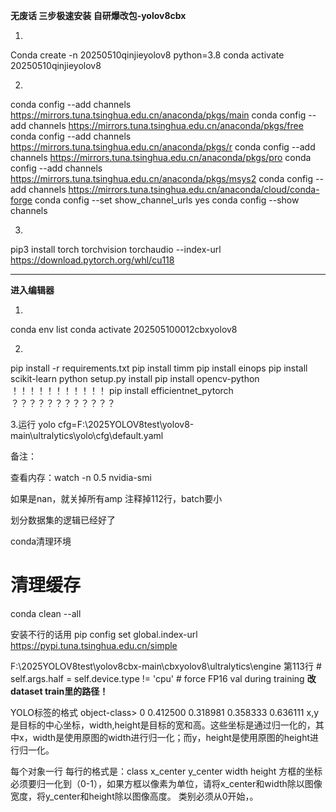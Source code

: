 **无废话 三步极速安装 自研爆改包-yolov8cbx**

1.
Conda create -n 20250510qinjieyolov8 python=3.8
conda activate 20250510qinjieyolov8

2.
conda config --add channels https://mirrors.tuna.tsinghua.edu.cn/anaconda/pkgs/main
conda config --add channels https://mirrors.tuna.tsinghua.edu.cn/anaconda/pkgs/free
conda config --add channels https://mirrors.tuna.tsinghua.edu.cn/anaconda/pkgs/r
conda config --add channels https://mirrors.tuna.tsinghua.edu.cn/anaconda/pkgs/pro
conda config --add channels https://mirrors.tuna.tsinghua.edu.cn/anaconda/pkgs/msys2
conda config --add channels https://mirrors.tuna.tsinghua.edu.cn/anaconda/cloud/conda-forge
conda config --set show_channel_urls yes
conda config --show channels

3.
pip3 install torch torchvision torchaudio --index-url https://download.pytorch.org/whl/cu118


*************************************************************************************
****进入编辑器****

1.
conda env list
conda activate 202505100012cbxyolov8

2.
pip install -r requirements.txt
pip install timm 
pip install einops
pip install scikit-learn
python setup.py install
pip install opencv-python
                                  ！！！！！！！！！！！
                               pip install efficientnet_pytorch
                                  ？？？？？？？？？？？？

  
3.运行
yolo cfg=F:\2025YOLOV8test\yolov8-main\ultralytics\yolo\cfg\default.yaml





备注：

查看内存：watch -n 0.5 nvidia-smi

如果是nan，就关掉所有amp
注释掉112行，batch要小

划分数据集的逻辑已经好了

conda清理环境
# 清理缓存
conda clean --all


安装不行的话用
pip config set global.index-url https://pypi.tuna.tsinghua.edu.cn/simple


F:\2025YOLOV8test\yolov8cbx-main\cbxyolov8\ultralytics\engine
第113行             # self.args.half = self.device.type != 'cpu'  # force FP16 val during training
******改dataset train里的路径！******


YOLO标签的格式
object-class>        <x>          <y>       <width>      <height>
0                 0.412500     0.318981      0.358333   0.636111
               x,y是目标的中心坐标，width,height是目标的宽和高。这些坐标是通过归一化的，其中x，width是使用原图的width进行归一化；而y，height是使用原图的height进行归一化。

每个对象一行
每行的格式是：class x_center y_center width height
方框的坐标必须要归一化到（0-1），如果方框以像素为单位，请将x_center和width除以图像宽度，将y_center和height除以图像高度。
类别必须从0开始，。



